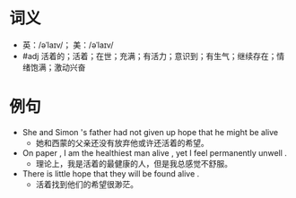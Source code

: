 # 词义
- 英：/əˈlaɪv/； 美：/əˈlaɪv/
- #adj 活着的；活着；在世；充满；有活力；意识到；有生气；继续存在；情绪饱满；激动兴奋
# 例句
- She and Simon 's father had not given up hope that he might be alive
	- 她和西蒙的父亲还没有放弃他或许还活着的希望。
- On paper , I am the healthiest man alive , yet I feel permanently unwell .
	- 理论上，我是活着的最健康的人，但是我总感觉不舒服。
- There is little hope that they will be found alive .
	- 活着找到他们的希望很渺茫。
